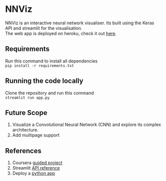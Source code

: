 # NNViz  
NNViz is an interactive neural network visualiser. Its built using the Keras API and streamlit for the visualisation.  
The web app is deployed on heroku, check it out [here](https://nn-viz.herokuapp.com/).  

## Requirements  
Run this command to install all dependencies  
`pip install -r requirements.txt`  

## Running the code locally  
Clone the repository and run this command  
` streamlit run app.py `  

## Future Scope  
1. Visualize a Convolutional Neural Network (CNN) and explore its complex architecture.  
2. Add multipage support  

## References  
1. Coursera [guided project](https://www.coursera.org/projects/neural-network-visualizer)  
2. Streamlit [API reference](https://docs.streamlit.io/library/api-reference)  
3. Deploy a [python app](https://devcenter.heroku.com/articles/getting-started-with-python)  

